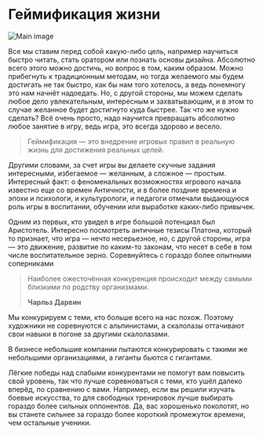 # Геймификация жизни

![Main image](https://images.pexels.com/photos/735911/pexels-photo-735911.jpeg?cs=srgb&dl=action-blur-close-up-735911.jpg&fm=jpg "")

Все мы ставим перед собой какую-либо цель, например научиться быстро читать, стать оратором или познать основы дизайна.
Абсолютно всего этого можно достичь, но вопрос в том, каким образом.
Можно прибегнуть к традиционным методам, но тогда желаемого мы будем достигать не так быстро, как бы нам того хотелось, а ведь понемногу это нам начнёт надоедать. 
Но, с другой стороны, мы можем сделать любое дело увлекательным, интересным и захватывающим, и в этом то случае желанное будет достигнуто куда быстрее. Так что же нужно сделать? 
Всё очень просто, надо научится превращать абсолютно любое занятие в игру, ведь игра, это всегда здорово и весело.


> Геймификация — это внедрение игровых правил в реальную жизнь для достижения реальных целей.

Другими словами, за счет игры вы делаете скучные задания интересными, избегаемое — желанным, а сложное — простым.
Интересный факт: о феноменальных возможностях игрового начала известно еще со времен Античности, и в более поздние времена и эпохи и психологи, и культурологи, и педагоги отмечали выдающуюся роль игры в воспитании, обучении или выработке каких-либо привычек.

Одним из первых, кто увидел в игре большой потенциал был Аристотель. Интересно посмотреть античные тезисы Платона, который то признает, что игра — нечто несерьезное, но, с другой стороны, игра — это движение, развитие по каким-то законам, что несет в себе в том числе воспитательное зерно.
Соревнуйтесь с гораздо более опытными соперниками

> Наиболее ожесточённая конкуренция происходит между самыми близкими по родству организмами.
> 
> __Чарльз Дарвин__

Мы конкурируем с теми, кто больше всего на нас похож. Поэтому художники не соревнуются с альпинистами, а скалолазы оттачивают свои навыки в погоне за другими скалолазами.

В бизнесе небольшие компании пытаются конкурировать с такими же небольшими организациями, а гиганты бьются с гигантами.

Лёгкие победы над слабыми конкурентами не помогут вам повысить свой уровень, так что лучше соревноваться с теми, кто ушёл далеко вперёд, по сравнению с вами. Например, если вы решили изучать боевые искусства, то для свободных тренировок лучше выбирать гораздо более сильных оппонентов. Да, вас хорошенько поколотят, но вы станете сильнее за гораздо более короткий промежуток времени, чем остальные ученики.
